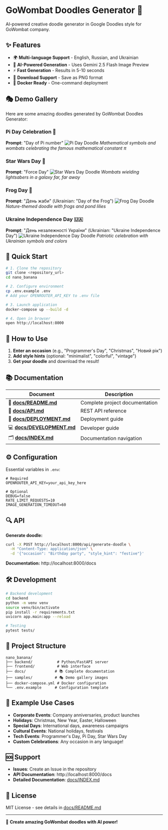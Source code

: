 # GoWombat Doodles Generator 🎨

AI-powered creative doodle generator in Google Doodles style for GoWombat company.

## ✨ Features

- 🌍 **Multi-language Support** - English, Russian, and Ukrainian
- 🎨 **AI-Powered Generation** - Uses Gemini 2.5 Flash Image Preview  
- ⚡ **Fast Generation** - Results in 5-10 seconds
- 💾 **Download Support** - Save as PNG format
- 🐳 **Docker Ready** - One-command deployment

## 🎭 Demo Gallery

Here are some amazing doodles generated by GoWombat Doodles Generator:

### Pi Day Celebration 🥧
**Prompt**: "Day of Pi number"
![Pi Day Doodle](samples/gowombat_day_pi_number_1756498452784.png)
*Mathematical symbols and wombats celebrating the famous mathematical constant π*

### Star Wars Day 🌟
**Prompt**: "Force Day"
![Star Wars Day Doodle](samples/gowombat_force_day_1756498366968.png)
*Wombats wielding lightsabers in a galaxy far, far away*

### Frog Day 🐸
**Prompt**: "День жаби" (Ukrainian: "Day of the Frog")
![Frog Day Doodle](samples/gowombat_день_жаби_1756498408646.png)
*Nature-themed doodle with frogs and pond lilies*

### Ukraine Independence Day 🇺🇦
**Prompt**: "День незалежності України" (Ukrainian: "Ukraine Independence Day")
![Ukraine Independence Day Doodle](samples/gowombat_день_незалежності_україни_1756498384867.png)
*Patriotic celebration with Ukrainian symbols and colors*

## 🚀 Quick Start

```bash
# 1. Clone the repository
git clone <repository_url>
cd nano_banana

# 2. Configure environment
cp .env.example .env
# Add your OPENROUTER_API_KEY to .env file

# 3. Launch application
docker-compose up --build -d

# 4. Open in browser
open http://localhost:8000
```

## 🎯 How to Use

1. **Enter an occasion** (e.g., "Programmer's Day", "Christmas", "Новий рік")
2. **Add style hints** (optional: "minimalist", "colorful", "vintage")  
3. **Get your doodle** and download the result!

## 📚 Documentation

| Document | Description |
|----------|-------------|
| 📖 **[docs/README.md](docs/README.md)** | Complete project documentation |
| 🔧 **[docs/API.md](docs/API.md)** | REST API reference |
| 🚢 **[docs/DEPLOYMENT.md](docs/DEPLOYMENT.md)** | Deployment guide |
| 💻 **[docs/DEVELOPMENT.md](docs/DEVELOPMENT.md)** | Developer guide |
| 🗂️ **[docs/INDEX.md](docs/INDEX.md)** | Documentation navigation |

## ⚙️ Configuration

Essential variables in `.env`:

```env
# Required
OPENROUTER_API_KEY=your_api_key_here

# Optional  
DEBUG=false
RATE_LIMIT_REQUESTS=10
IMAGE_GENERATION_TIMEOUT=60
```

## 🔍 API

**Generate doodle:**
```bash
curl -X POST http://localhost:8000/api/generate-doodle \
  -H "Content-Type: application/json" \
  -d '{"occasion": "Birthday party", "style_hint": "festive"}'
```

**Documentation:** http://localhost:8000/docs

## 🛠️ Development

```bash
# Backend development
cd backend
python -m venv venv
source venv/bin/activate
pip install -r requirements.txt
uvicorn app.main:app --reload

# Testing
pytest tests/
```

## 🐳 Project Structure

```
nano_banana/
├── backend/           # Python/FastAPI server
├── frontend/          # Web interface  
├── docs/             # 📚 Complete documentation
├── samples/          # 🎭 Demo gallery images
├── docker-compose.yml # Docker configuration
└── .env.example      # Configuration template
```

## 🌟 Example Use Cases

- **Corporate Events**: Company anniversaries, product launches
- **Holidays**: Christmas, New Year, Easter, Halloween
- **Special Days**: International days, awareness campaigns  
- **Cultural Events**: National holidays, festivals
- **Tech Events**: Programmer's Day, Pi Day, Star Wars Day
- **Custom Celebrations**: Any occasion in any language!

## 🆘 Support

- **Issues**: Create an Issue in the repository
- **API Documentation**: http://localhost:8000/docs  
- **Detailed Documentation**: [docs/INDEX.md](docs/INDEX.md)

## 📄 License

MIT License - see details in [docs/README.md](docs/README.md)

---

🎨 **Create amazing GoWombat doodles with AI power!**